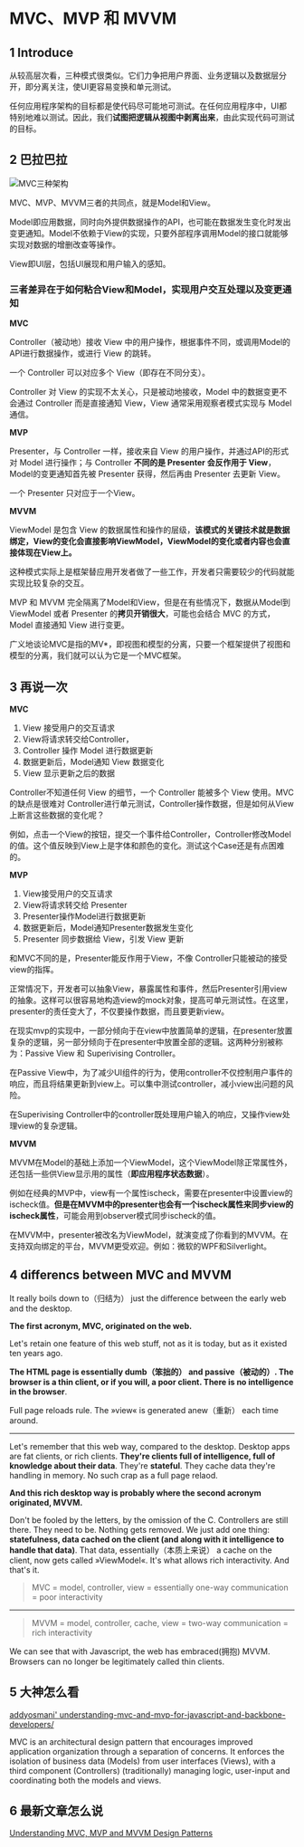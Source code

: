 # MVC、MVP 和 MVVM

## 1 Introduce

从较高层次看，三种模式很类似。它们力争把用户界面、业务逻辑以及数据层分开，即分离关注，使UI更容易变换和单元测试。

任何应用程序架构的目标都是使代码尽可能地可测试。在任何应用程序中，UI都特别地难以测试。因此，我们**试图把逻辑从视图中剥离出来**，由此实现代码可测试的目标。

## 2 巴拉巴拉

![MVC三种架构](http://img.blog.csdn.net/20140401173412296?watermark/2/text/aHR0cDovL2Jsb2cuY3Nkbi5uZXQvbmFwb2x1bnlpc2hp/font/5a6L5L2T/fontsize/400/fill/I0JBQkFCMA==/dissolve/70/gravity/Center)

MVC、MVP、MVVM三者的共同点，就是Model和View。

Model即应用数据，同时向外提供数据操作的API，也可能在数据发生变化时发出变更通知。Model不依赖于View的实现，只要外部程序调用Model的接口就能够实现对数据的增删改查等操作。

View即UI层，包括UI展现和用户输入的感知。

### 三者差异在于如何粘合View和Model，实现用户交互处理以及变更通知

**MVC**

Controller（被动地）接收 View 中的用户操作，根据事件不同，或调用Model的API进行数据操作，或进行 View 的跳转。

一个 Controller 可以对应多个 View（即存在不同分支）。

Controller 对 View 的实现不太关心，只是被动地接收，Model 中的数据变更不会通过 Controller 而是直接通知 View，View 通常采用观察者模式实现与 Model 通信。

**MVP**

Presenter，与 Controller 一样，接收来自 View 的用户操作，并通过API的形式对 Model 进行操作；与 Controller **不同的是 Presenter 会反作用于 View**，Model的变更通知首先被 Presenter 获得，然后再由 Presenter 去更新 View。

一个 Presenter 只对应于一个View。

**MVVM**

ViewModel 是包含 View 的数据属性和操作的层级，**该模式的关键技术就是数据绑定，View的变化会直接影响ViewModel，ViewModel的变化或者内容也会直接体现在View上。**

这种模式实际上是框架替应用开发者做了一些工作，开发者只需要较少的代码就能实现比较复杂的交互。

MVP 和 MVVM 完全隔离了Model和View，但是在有些情况下，数据从Model到ViewModel 或者 Presenter 的**拷贝开销很大**，可能也会结合 MVC 的方式，Model 直接通知 View 进行变更。

广义地谈论MVC是指的MV*，即视图和模型的分离，只要一个框架提供了视图和模型的分离，我们就可以认为它是一个MVC框架。

## 3 再说一次

**MVC**

 1. View 接受用户的交互请求
 2. View将请求转交给Controller，
 3. Controller 操作 Model 进行数据更新
 4. 数据更新后，Model通知 View 数据变化
 5. View 显示更新之后的数据

Controller不知道任何 View 的细节，一个 Controller 能被多个 View 使用。MVC的缺点是很难对 Controller进行单元测试，Controller操作数据，但是如何从View上断言这些数据的变化呢？

例如，点击一个View的按钮，提交一个事件给Controller，Controller修改Model的值。这个值反映到View上是字体和颜色的变化。测试这个Case还是有点困难的。
 
**MVP**

 1. View接受用户的交互请求
 2. View将请求转交给 Presenter
 3. Presenter操作Model进行数据更新
 4. 数据更新后，Model通知Presenter数据发生变化
 5. Presenter 同步数据给 View，引发 View 更新

和MVC不同的是，Presenter能反作用于View，不像 Controller只能被动的接受view的指挥。

正常情况下，开发者可以抽象View，暴露属性和事件，然后Presenter引用view的抽象。这样可以很容易地构造view的mock对象，提高可单元测试性。在这里，presenter的责任变大了，不仅要操作数据，而且要更新view。

在现实mvp的实现中，一部分倾向于在view中放置简单的逻辑，在presenter放置复杂的逻辑，另一部分倾向于在presenter中放置全部的逻辑。这两种分别被称为：Passive View 和 Superivising Controller。

在Passive View中，为了减少UI组件的行为，使用controller不仅控制用户事件的响应，而且将结果更新到view上。可以集中测试controller，减小view出问题的风险。

在Superivising Controller中的controller既处理用户输入的响应，又操作view处理view的复杂逻辑。
 
**MVVM**

MVVM在Model的基础上添加一个ViewModel，这个ViewModel除正常属性外，还包括一些供View显示用的属性（**即应用程序状态数据**）。

例如在经典的MVP中，view有一个属性ischeck，需要在presenter中设置view的ischeck值。**但是在MVVM中的presenter也会有一个ischeck属性来同步view的ischeck属性**，可能会用到observer模式同步ischeck的值。

在MVVM中，presenter被改名为ViewModel，就演变成了你看到的MVVM。在支持双向绑定的平台，MVVM更受欢迎。例如：微软的WPF和Silverlight。

## 4 differencs between MVC and MVVM

It really boils down to（归结为） just the difference between the early web and the desktop.

**The first acronym, MVC, originated on the web.** 

Let's retain one feature of this web stuff, not as it is today, but as it existed ten years ago.

**The HTML page is essentially dumb（笨拙的） and passive（被动的）. The browser is a thin client, or if you will, a poor client. There is no intelligence in the browser**. 

Full page reloads rule. The »view« is generated anew（重新） each time around.

----------

Let's remember that this web way, compared to the desktop. Desktop apps are fat clients, or rich clients. **They're clients full of intelligence, full of knowledge about their data**. They're **stateful**. They cache data they're handling in memory. No such crap as a full page relaod.

**And this rich desktop way is probably where the second acronym originated, MVVM.** 

Don't be fooled by the letters, by the omission of the C. Controllers are still there. They need to be. Nothing gets removed. We just add one thing: **statefulness, data cached on the client (and along with it intelligence to handle that data)**. That data, essentially（本质上来说） a cache on the client, now gets called »ViewModel«. It's what allows rich interactivity. And that's it.

 > MVC = model, controller, view = essentially one-way communication = poor interactivity

----------

 > MVVM = model, controller, cache, view = two-way communication = rich interactivity
 
We can see that with Javascript, the web has embraced(拥抱) MVVM. Browsers can no longer be legitimately called thin clients. 

## 5 大神怎么看

[addyosmani' understanding-mvc-and-mvp-for-javascript-and-backbone-developers/](http://addyosmani.com/blog/understanding-mvc-and-mvp-for-javascript-and-backbone-developers/)

MVC is an architectural design pattern that encourages improved application organization through a separation of concerns. It enforces the isolation of business data (Models) from user interfaces (Views), with a third component (Controllers) (traditionally) managing logic, user-input and coordinating both the models and views.

## 6 最新文章怎么说

[Understanding MVC, MVP and MVVM Design Patterns](http://www.dotnet-tricks.com/Tutorial/designpatterns/2FMM060314-Understanding-MVC,-MVP-and-MVVM-Design-Patterns.html)
